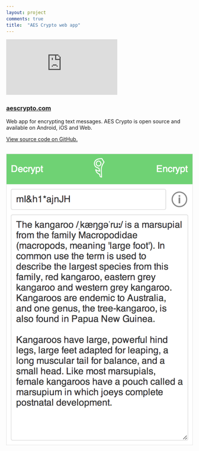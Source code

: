 ```yaml
---
layout: project
comments: true
title:  "AES Crypto web app"
---
```


<div class='embed-container'><iframe src='http://www.youtube.com/embed/kD9XBEwzU1s?rel=0' frameborder='0' allowfullscreen></iframe></div>

### [aescrypto.com](http://aescrypto.com)

Web app for encrypting text messages. AES Crypto is open source and available on Android, iOS and Web.

<a href='https://github.com/evgenyneu/aes-crypto-web' title='View source on GitHub'>View source code on GitHub.</a>

<br>

<img src='/image/projects/2014_05_aes_crypto_for_web.png' title='AES Crypto Web' class='isMax100PercentWide'>